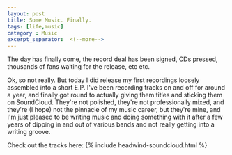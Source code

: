 ```yaml
---
layout: post
title: Some Music. Finally.
tags: [life,music]
category : Music
excerpt_separator:  <!--more-->
---
```

The day has finally come, the record deal has been signed, CDs pressed, thousands of fans waiting for the release, etc etc.

Ok, so not really. But today I did release my first recordings loosely assembled into a short E.P. I've been recording tracks on and off for around a year, and finally got round to actually giving them titles and sticking them on SoundCloud. They're not polished, they're not professionally mixed, and they're (I hope) not the pinnacle of my music career, but they're mine, and I'm just pleased to be writing music and doing something with it after a few years of dipping in and out of various bands and not really getting into a writing groove.

Check out the tracks here:
{% include headwind-soundcloud.html %}
